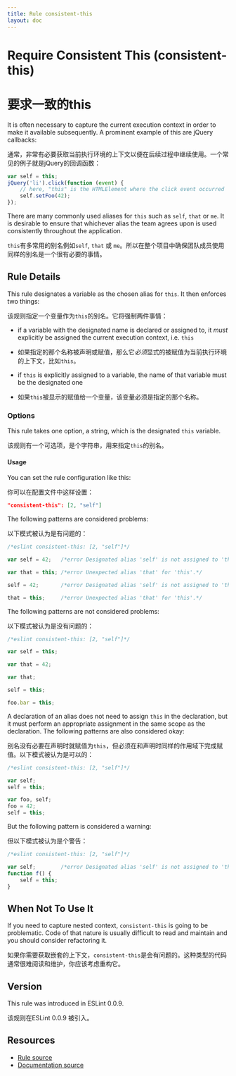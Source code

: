 ```yaml
---
title: Rule consistent-this
layout: doc
---
```

<!-- Note: No pull requests accepted for this file. See README.md in the root directory for details. -->
# Require Consistent This (consistent-this)

# 要求一致的this

It is often necessary to capture the current execution context in order to make it available subsequently. A prominent example of this are jQuery callbacks:

通常，非常有必要获取当前执行环境的上下文以便在后续过程中继续使用。一个常见的例子就是jQuery的回调函数：

```js
var self = this;
jQuery('li').click(function (event) {
    // here, "this" is the HTMLElement where the click event occurred
    self.setFoo(42);
});
```

There are many commonly used aliases for `this` such as `self`, `that` or `me`. It is desirable to ensure that whichever alias the team agrees upon is used consistently throughout the application.

`this`有多常用的别名例如`self`, `that` 或 `me`。所以在整个项目中确保团队成员使用同样的别名是一个很有必要的事情。

## Rule Details

This rule designates a variable as the chosen alias for `this`. It then enforces two things:

该规则指定一个变量作为`this`的别名。它将强制两件事情：

* if a variable with the designated name is declared or assigned to, it *must* explicitly be assigned the current execution context, i.e. `this`

* 如果指定的那个名称被声明或赋值，那么它*必须*显式的被赋值为当前执行环境的上下文，比如`this`。

* if `this` is explicitly assigned to a variable, the name of that variable must be the designated one

* 如果`this`被显示的赋值给一个变量，该变量必须是指定的那个名称。

### Options

This rule takes one option, a string, which is the designated `this` variable.

该规则有一个可选项，是个字符串，用来指定`this`的别名。

#### Usage

You can set the rule configuration like this:

你可以在配置文件中这样设置：

```json
"consistent-this": [2, "self"]
```

The following patterns are considered problems:

以下模式被认为是有问题的：

```js
/*eslint consistent-this: [2, "self"]*/

var self = 42;   /*error Designated alias 'self' is not assigned to 'this'.*/

var that = this; /*error Unexpected alias 'that' for 'this'.*/

self = 42;       /*error Designated alias 'self' is not assigned to 'this'.*/

that = this;     /*error Unexpected alias 'that' for 'this'.*/
```

The following patterns are not considered problems:

以下模式被认为是没有问题的：

```js
/*eslint consistent-this: [2, "self"]*/

var self = this;

var that = 42;

var that;

self = this;

foo.bar = this;
```

A declaration of an alias does not need to assign `this` in the declaration, but it must perform an appropriate assignment in the same scope as the declaration. The following patterns are also considered okay:

别名没有必要在声明时就赋值为`this`，但必须在和声明时同样的作用域下完成赋值。以下模式被认为是可以的：

```js
/*eslint consistent-this: [2, "self"]*/

var self;
self = this;

var foo, self;
foo = 42;
self = this;
```

But the following pattern is considered a warning:

但以下模式被认为是个警告：

```js
/*eslint consistent-this: [2, "self"]*/

var self;        /*error Designated alias 'self' is not assigned to 'this'.*/
function f() {
    self = this;
}
```

## When Not To Use It

If you need to capture nested context, `consistent-this` is going to be problematic. Code of that nature is usually difficult to read and maintain and you should consider refactoring it.

如果你需要获取嵌套的上下文，`consistent-this`是会有问题的。这种类型的代码通常很难阅读和维护，你应该考虑重构它。

## Version

This rule was introduced in ESLint 0.0.9.

该规则在ESLint 0.0.9 被引入。

## Resources

* [Rule source](https://github.com/eslint/eslint/tree/master/lib/rules/consistent-this.js)
* [Documentation source](https://github.com/eslint/eslint/tree/master/docs/rules/consistent-this.md)
